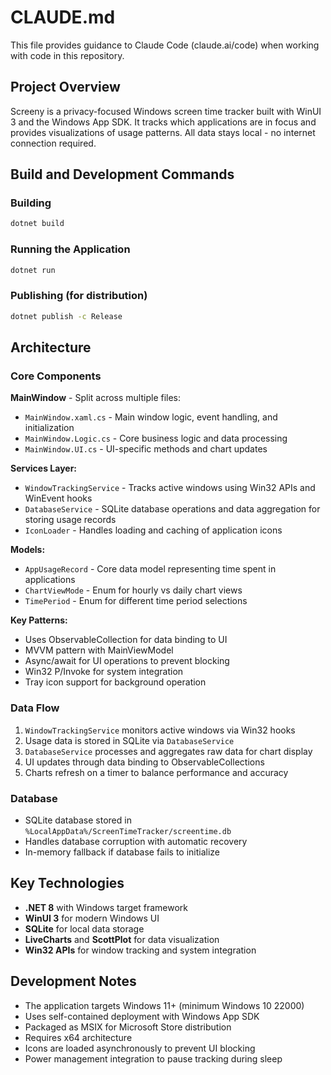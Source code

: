 # CLAUDE.md

This file provides guidance to Claude Code (claude.ai/code) when working with code in this repository.

## Project Overview

Screeny is a privacy-focused Windows screen time tracker built with WinUI 3 and the Windows App SDK. It tracks which applications are in focus and provides visualizations of usage patterns. All data stays local - no internet connection required.

## Build and Development Commands

### Building
```bash
dotnet build
```

### Running the Application
```bash
dotnet run
```

### Publishing (for distribution)
```bash
dotnet publish -c Release
```

## Architecture

### Core Components

**MainWindow** - Split across multiple files:
- `MainWindow.xaml.cs` - Main window logic, event handling, and initialization
- `MainWindow.Logic.cs` - Core business logic and data processing
- `MainWindow.UI.cs` - UI-specific methods and chart updates

**Services Layer:**
- `WindowTrackingService` - Tracks active windows using Win32 APIs and WinEvent hooks
- `DatabaseService` - SQLite database operations and data aggregation for storing usage records
- `IconLoader` - Handles loading and caching of application icons

**Models:**
- `AppUsageRecord` - Core data model representing time spent in applications
- `ChartViewMode` - Enum for hourly vs daily chart views
- `TimePeriod` - Enum for different time period selections

**Key Patterns:**
- Uses ObservableCollection for data binding to UI
- MVVM pattern with MainViewModel
- Async/await for UI operations to prevent blocking
- Win32 P/Invoke for system integration
- Tray icon support for background operation

### Data Flow

1. `WindowTrackingService` monitors active windows via Win32 hooks
2. Usage data is stored in SQLite via `DatabaseService`
3. `DatabaseService` processes and aggregates raw data for chart display
4. UI updates through data binding to ObservableCollections
5. Charts refresh on a timer to balance performance and accuracy

### Database

- SQLite database stored in `%LocalAppData%/ScreenTimeTracker/screentime.db`
- Handles database corruption with automatic recovery
- In-memory fallback if database fails to initialize

## Key Technologies

- **.NET 8** with Windows target framework
- **WinUI 3** for modern Windows UI
- **SQLite** for local data storage
- **LiveCharts** and **ScottPlot** for data visualization
- **Win32 APIs** for window tracking and system integration

## Development Notes

- The application targets Windows 11+ (minimum Windows 10 22000)
- Uses self-contained deployment with Windows App SDK
- Packaged as MSIX for Microsoft Store distribution
- Requires x64 architecture
- Icons are loaded asynchronously to prevent UI blocking
- Power management integration to pause tracking during sleep